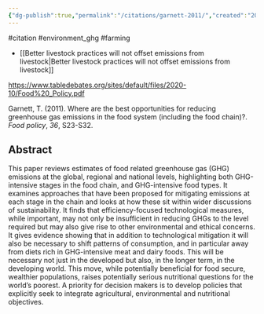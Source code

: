 ```yaml
---
{"dg-publish":true,"permalink":"/citations/garnett-2011/","created":"2023-11-01T15:05:22.000+00:00","updated":"2025-09-28T23:46:54.269+01:00"}
---
```


#citation #environment_ghg  #farming 

- [[Better livestock practices will not offset emissions from livestock\|Better livestock practices will not offset emissions from livestock]]

https://www.tabledebates.org/sites/default/files/2020-10/Food%20_Policy.pdf

Garnett, T. (2011). Where are the best opportunities for reducing greenhouse gas emissions in the food system (including the food chain)?. _Food policy_, _36_, S23-S32.
## Abstract
This paper reviews estimates of food related greenhouse gas (GHG) emissions at the global, regional and national levels, highlighting both GHG-intensive stages in the food chain, and GHG-intensive food types. It examines approaches that have been proposed for mitigating emissions at each stage in the chain and looks at how these sit within wider discussions of sustainability. It finds that efficiency-focused technological measures, while important, may not only be insufficient in reducing GHGs to the level required but may also give rise to other environmental and ethical concerns. It gives evidence showing that in addition to technological mitigation it will also be necessary to shift patterns of consumption, and in particular away from diets rich in GHG-intensive meat and dairy foods. This will be necessary not just in the developed but also, in the longer term, in the developing world. This move, while potentially beneficial for food secure, wealthier populations, raises potentially serious nutritional questions for the world’s poorest. A priority for decision makers is to develop policies that explicitly seek to integrate agricultural, environmental and nutritional objectives.

